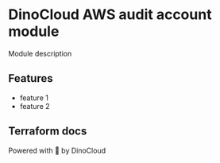 # DinoCloud AWS audit account module

Module description

## Features

- feature 1
- feature 2


## Terraform docs
<!-- BEGINNING OF PRE-COMMIT-TERRAFORM DOCS HOOK -->
<!-- END OF PRE-COMMIT-TERRAFORM DOCS HOOK -->

Powered with 💖 by DinoCloud
